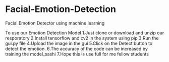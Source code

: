# Facial-Emotion-Detection
Facial Emotion Detector using machine learning

To use our Emotion Detection Model
1.Just clone or download and unzip our resporatory
2.Install tensorflow and cv2 in the system using pip
3.Run the gui.py file
4.Upload the image in the gui
5.Click on the Detect button to detect the emotion.
6.The accuracy of the code can be increased by training the model_sashi
7.Hope this is use full for me fellow students
